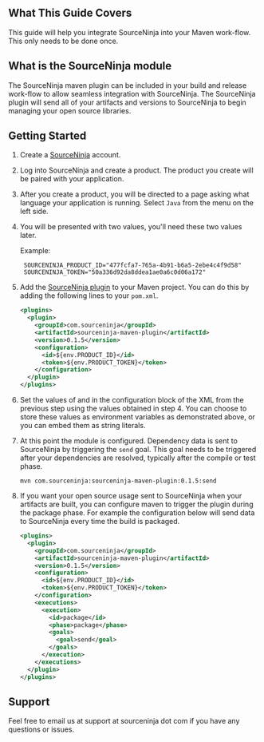 What This Guide Covers
-------------------------
This guide will help you integrate SourceNinja into your Maven work-flow. This only needs to be done once.

What is the SourceNinja module
---------------------------
The SourceNinja maven plugin can be included in your build and release work-flow to allow seamless integration with SourceNinja. The SourceNinja plugin will send all of your artifacts and versions to SourceNinja to begin managing your open source libraries.

Getting Started
---------------
1. Create a [SourceNinja](http://sourceninja.com) account.

2. Log into SourceNinja and create a product. The product you create will be paired with your application.

3. After you create a product, you will be directed to a page asking what language your application is running. Select `Java` from the menu on the left side.

4. You will be presented with two values, you'll need these two values later.

  	Example:

		SOURCENINJA_PRODUCT_ID="477fcfa7-765a-4b91-b6a5-2ebe4c4f9d58"
		SOURCENINJA_TOKEN="50a336d92da8ddea1ae0a6c0d06a172"

5. Add the [SourceNinja plugin](https://github.com/SourceNinja/sourceninja-maven) to your Maven project. You can do this by adding the following lines to your `pom.xml`.

    ```xml
    <plugins>
      <plugin>
	  	<groupId>com.sourceninja</groupId>
	  	<artifactId>sourceninja-maven-plugin</artifactId>
        <version>0.1.5</version>
		<configuration>
		  <id>${env.PRODUCT_ID}</id>
		  <token>${env.PRODUCT_TOKEN}</token>
		</configuration>
      </plugin>
    </plugins>
   ```

6. Set the values of <id> and <token> in the configuration block of the XML from the previous step using the values obtained in step 4. You can choose to store these values as environment variables as demonstrated above, or you can embed them as string literals.

7. At this point the module is configured. Dependency data is sent to SourceNinja by triggering the ```send``` goal. This goal needs to be triggered after your dependencies are resolved, typically after the compile or test phase.

   ```mvn com.sourceninja:sourceninja-maven-plugin:0.1.5:send```

8. If you want your open source usage sent to SourceNinja when your artifacts are built, you can configure maven to trigger the plugin during the package phase. For example the configuration below will send data to SourceNinja every time the build is packaged.

    ```xml
    <plugins>
      <plugin>
	  	<groupId>com.sourceninja</groupId>
	  	<artifactId>sourceninja-maven-plugin</artifactId>
        <version>0.1.5</version>
		<configuration>
		  <id>${env.PRODUCT_ID}</id>
		  <token>${env.PRODUCT_TOKEN}</token>
		</configuration>
		<executions>
		  <execution>
			<id>package</id>
			<phase>package</phase>
			<goals>
			  <goal>send</goal>
			</goals>
		  </execution>
		</executions>
      </plugin>
    </plugins>
    ```

Support
-------
Feel free to email us at support at sourceninja dot com if you have any questions or issues.